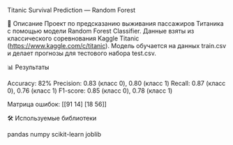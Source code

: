 Titanic Survival Prediction — Random Forest

📌 Описание
Проект по предсказанию выживания пассажиров Титаника с помощью модели Random Forest Classifier.
Данные взяты из классического соревнования Kaggle Titanic (https://www.kaggle.com/c/titanic).
Модель обучается на данных train.csv и делает прогнозы для тестового набора test.csv.


📊 Результаты

Accuracy: 82%
Precision: 0.83 (класс 0), 0.80 (класс 1)
Recall: 0.87 (класс 0), 0.76 (класс 1)
F1-score: 0.85 (класс 0), 0.78 (класс 1)

Матрица ошибок:
[[91 14] [18 56]] 

🛠 Используемые библиотеки

pandas
numpy
scikit-learn
joblib

